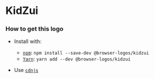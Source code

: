 # KidZui

### How to get this logo

* Install with:

  * [`npm`](https://www.npmjs.com/): `npm install --save-dev @browser-logos/kidzui`
  * [`Yarn`](https://yarnpkg.com/): `yarn add --dev @browser-logos/kidzui`

* Use [`cdnjs`](https://cdnjs.com/libraries/browser-logos)
